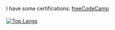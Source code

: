 I have some certifications: [freeCodeCamp](https://www.freecodecamp.org/JeremiasRy) <br/><br/>
[![Top Langs](https://github-readme-stats.vercel.app/api/top-langs/?username=jeremiasry&layout=compact)](https://github.com/anuraghazra/github-readme-stats)

